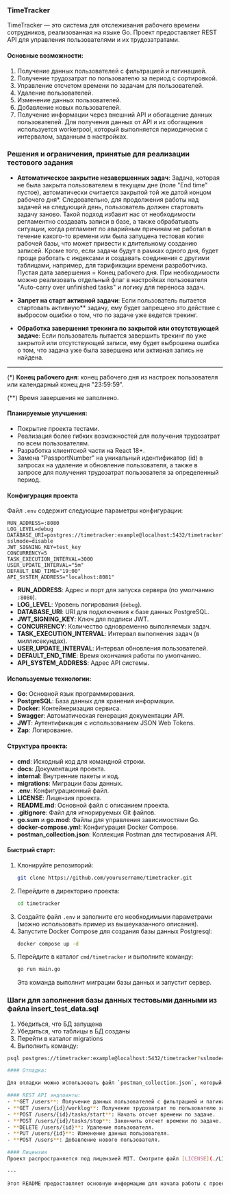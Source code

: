 ### TimeTracker

TimeTracker — это система для отслеживания рабочего времени сотрудников, реализованная на языке Go. Проект предоставляет REST API для управления пользователями и их трудозатратами.

#### Основные возможности:

1. Получение данных пользователей с фильтрацией и пагинацией.
2. Получение трудозатрат по пользователю за период с сортировкой.
3. Управление отсчетом времени по задачам для пользователей.
4. Удаление пользователей.
5. Изменение данных пользователей.
6. Добавление новых пользователей.
7. Получение  информации через внешний API и обогащение данных пользователей. Для получения данных от API и их обогащения используется workerpool, который выполняется периодически с интервалом, заданным в настройках.  


### Решения и ограничения, принятые для реализации тестового задания

- **Автоматическое закрытие незавершенных задач**:
  Задача, которая не была закрыта пользователем в текущем дне (поле "End time" пустое), автоматически считается закрытой той же датой концом рабочего дня\*. Следовательно, для продолжения работы над задачей на следующий день, пользователь должен стартовать задачу заново. Такой подход избавит нас от необходимости регламентно создавать записи в базе, а также обрабатывать ситуации, когда регламент по аварийным причинам не работал в течение какого-то времени или была запущена тестовая копия рабочей базы, что может привести к длительному созданию записей. Кроме того, если задачи будут в рамках одного дня, будет проще работать с индексами и создавать соединения с другими таблицами, например, для тарификации времени разработчика. Пустая дата завершения = Конец рабочего дня. При необходимости можно реализовать отдельный флаг в настройках пользователя "Auto-carry over unfinished tasks" и логику для переноса задач.

- **Запрет на старт активной задачи**:
  Если пользователь пытается стартовать активную\*\* задачу, ему будет запрещено это действие с выбросом ошибки о том, что по задаче уже ведется трекинг.

- **Обработка завершения трекинга по закрытой или отсутствующей задаче**:
  Если пользователь пытается завершить трекинг по уже закрытой или отсутствующей записи, ему будет выброшена ошибка о том, что задача уже была завершена или активная запись не найдена.

---

(\*) **Конец рабочего дня**: конец рабочего дня из настроек пользователя или календарный конец дня "23:59:59".

(\*\*) Время завершения не заполнено.

#### Планируемые улучшения:

- Покрытие проекта тестами.
- Реализация более гибких возможностей для получения трудозатрат по всем пользователям.
- Разработка клиентской части на React 18+.
- Замена "PassportNumber" на уникальный идентификатор (id) в запросах на удаление и обновление пользователя, а также в запросе для получения трудозатрат пользователя за определенный период.  

#### Конфигурация проекта

Файл `.env` содержит следующие параметры конфигурации:

```plaintext
RUN_ADDRESS=:8080
LOG_LEVEL=debug
DATABASE_URI=postgres://timetracker:example@localhost:5432/timetracker?sslmode=disable
JWT_SIGNING_KEY=test_key
CONCURRENCY=5
TASK_EXECUTION_INTERVAL=3000
USER_UPDATE_INTERVAL="5m"
DEFAULT_END_TIME="19:00"
API_SYSTEM_ADDRESS="localhost:8081"
```

- **RUN_ADDRESS**: Адрес и порт для запуска сервера (по умолчанию `:8080`).
- **LOG_LEVEL**: Уровень логирования (`debug`).
- **DATABASE_URI**: URI для подключения к базе данных PostgreSQL.
- **JWT_SIGNING_KEY**: Ключ для подписи JWT.
- **CONCURRENCY**: Количество одновременно выполняемых задач.
- **TASK_EXECUTION_INTERVAL**: Интервал выполнения задач (в миллисекундах).
- **USER_UPDATE_INTERVAL**: Интервал обновления пользователей.
- **DEFAULT_END_TIME**: Время окончания работы по умолчанию.
- **API_SYSTEM_ADDRESS**: Адрес API системы.

#### Используемые технологии:

- **Go**: Основной язык программирования.
- **PostgreSQL**: База данных для хранения информации.
- **Docker**: Контейнеризация сервиса.
- **Swagger**: Автоматическая генерация документации API.
- **JWT**: Аутентификация с использованием JSON Web Tokens.
- **Zap**: Логирование.

#### Структура проекта:

- **cmd**: Исходный код для командной строки.
- **docs**: Документация проекта.
- **internal**: Внутренние пакеты и код.
- **migrations**: Миграции базы данных.
- **.env**: Конфигурационный файл.
- **LICENSE**: Лицензия проекта.
- **README.md**: Основной файл с описанием проекта.
- **.gitignore**: Файл для игнорируемых Git файлов.
- **go.sum** и **go.mod**: Файлы для управления зависимостями Go.
- **docker-compose.yml**: Конфигурация Docker Compose.
- **postman_collection.json**: Коллекция Postman для тестирования API.

#### Быстрый старт:

1. Клонируйте репозиторий:
   ```bash
   git clone https://github.com/yourusername/timetracker.git
   ```
2. Перейдите в директорию проекта:
   ```bash
   cd timetracker
   ```
3. Создайте файл `.env` и заполните его необходимыми параметрами (можно использовать пример из вышеуказанного описания).
4. Запустите Docker Compose для создания базы данных Postgresql:
   ```bash
   docker compose up -d
   ```
5. Перейдите в каталог `cmd/timetracker` и выполните команду:
   ```bash
   go run main.go
   ```
   Эта команда выполнит миграции базы данных и запустит сервер.

### Шаги для заполнения базы данных тестовыми данными из файла insert_test_data.sql

1. Убедиться, что БД запущена
2. Убедиться, что таблицы в БД созданы
3. Перейти в каталог migrations
4. Выполнить команду:

```bash
psql postgres://timetracker:example@localhost:5432/timetracker?sslmode=disable -f insert_test_data.sql

#### Отладка:

Для отладки можно использовать файл `postman_collection.json`, который находится в корне проекта. Импортируйте этот файл в Postman, чтобы использовать готовые запросы для тестирования API.

#### REST API эндпоинты:
- **GET /users**: Получение данных пользователей с фильтрацией и пагинацией.
- **GET /users/{id}/worklog**: Получение трудозатрат по пользователю за период.
- **POST /users/{id}/tasks/start**: Начать отсчет времени по задаче.
- **POST /users/{id}/tasks/stop**: Закончить отсчет времени по задаче.
- **DELETE /users/{id}**: Удаление пользователя.
- **PUT /users/{id}**: Изменение данных пользователя.
- **POST /users**: Добавление нового пользователя.

#### Лицензия
Проект распространяется под лицензией MIT. Смотрите файл [LICENSE](./LICENSE) для получения дополнительной информации.

---

Этот README предоставляет основную информацию для начала работы с проектом TimeTracker. Вы можете расширять и обновлять его по мере необходимости, чтобы включать дополнительные детали или инструкции.
```
